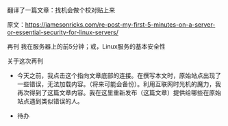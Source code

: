 翻译了一篇文章：找机会做个校对贴上来

原文：https://jamesonricks.com/re-post-my-first-5-minutes-on-a-server-or-essential-security-for-linux-servers/

再刊 我在服务器上的前5分钟；或，Linux服务的基本安全性

关于这次再刊
- 今天之前，我点击这个指向文章底部的连接。在撰写本文时，原始站点出现了一些错误，无法加载内容。（将来可能会备份）。利用互联网时光机的魔力，我再次得到了这篇文章内容。我在这里重新发布（这篇文章）提供给哪些在原始站点遇到类似错误的人。

- 待办